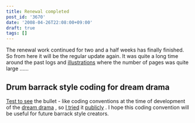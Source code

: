 ```yaml
---
title: Renewal completed
post_id: '3670'
date: '2008-04-26T22:08:00+09:00'
draft: true
tags: []
---
```


The renewal work continued for two and a half weeks has finally finished. So from here it will be the regular update again. It was quite a long time around the past logs and [illustrations](Illustrations) where the number of pages was quite large ......

## Drum barrack style coding for dream drama

[Test to see](https://danmaq.com/tag/coding-rule-of-danmakufu) the bullet - like coding conventions at the time of development of the [dream drama](https://danmaq.com/!/thC/) , so [I tried](https://danmaq.com/tag/coding-rule-of-danmakufu) it [publicly](https://danmaq.com/tag/coding-rule-of-danmakufu) . I hope this coding convention will be useful for future barrack style creators.
